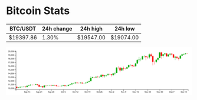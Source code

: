 # Bitcoin Stats

BTC/USDT|24h change|24h high|24h low|
|---|---|---|---|
|$19397.86|1.30%|$19547.00|$19074.00|

<img src="./chart.svg">
